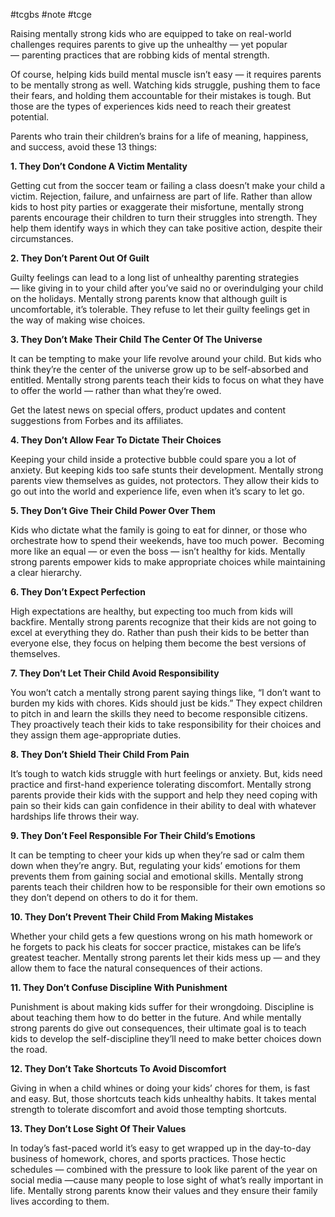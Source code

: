 #tcgbs #note #tcge

Raising mentally strong kids who are equipped to take on real-world challenges requires parents to give up the unhealthy — yet popular — parenting practices that are robbing kids of mental strength.

Of course, helping kids build mental muscle isn’t easy — it requires parents to be mentally strong as well. Watching kids struggle, pushing them to face their fears, and holding them accountable for their mistakes is tough. But those are the types of experiences kids need to reach their greatest potential.

Parents who train their children’s brains for a life of meaning, happiness, and success, avoid these 13 things:

**1\. They Don’t Condone A Victim Mentality**

Getting cut from the soccer team or failing a class doesn’t make your child a victim. Rejection, failure, and unfairness are part of life. Rather than allow kids to host pity parties or exaggerate their misfortune, mentally strong parents encourage their children to turn their struggles into strength. They help them identify ways in which they can take positive action, despite their circumstances.

**2\. They Don’t Parent Out Of Guilt**

Guilty feelings can lead to a long list of unhealthy parenting strategies — like giving in to your child after you’ve said no or overindulging your child on the holidays. Mentally strong parents know that although guilt is uncomfortable, it’s tolerable. They refuse to let their guilty feelings get in the way of making wise choices.

**3\. They Don’t Make Their Child The Center Of The Universe**

It can be tempting to make your life revolve around your child. But kids who think they’re the center of the universe grow up to be self-absorbed and entitled. Mentally strong parents teach their kids to focus on what they have to offer the world — rather than what they’re owed.

Get the latest news on special offers, product updates and content suggestions from Forbes and its affiliates.

**4\. They Don’t Allow Fear To Dictate Their Choices**

Keeping your child inside a protective bubble could spare you a lot of anxiety. But keeping kids too safe stunts their development. Mentally strong parents view themselves as guides, not protectors. They allow their kids to go out into the world and experience life, even when it’s scary to let go.

**5\. They Don’t Give Their Child Power Over Them**

Kids who dictate what the family is going to eat for dinner, or those who orchestrate how to spend their weekends, have too much power.  Becoming more like an equal — or even the boss — isn’t healthy for kids. Mentally strong parents empower kids to make appropriate choices while maintaining a clear hierarchy.

**6\. They Don’t Expect Perfection**

High expectations are healthy, but expecting too much from kids will backfire. Mentally strong parents recognize that their kids are not going to excel at everything they do. Rather than push their kids to be better than everyone else, they focus on helping them become the best versions of themselves.

**7\. They Don’t Let Their Child Avoid Responsibility**

You won’t catch a mentally strong parent saying things like, “I don’t want to burden my kids with chores. Kids should just be kids.” They expect children to pitch in and learn the skills they need to become responsible citizens. They proactively teach their kids to take responsibility for their choices and they assign them age-appropriate duties.

**8\. They Don’t Shield Their Child From Pain**

It’s tough to watch kids struggle with hurt feelings or anxiety. But, kids need practice and first-hand experience tolerating discomfort. Mentally strong parents provide their kids with the support and help they need coping with pain so their kids can gain confidence in their ability to deal with whatever hardships life throws their way.

**9\. They Don’t Feel Responsible For Their Child’s Emotions**

It can be tempting to cheer your kids up when they’re sad or calm them down when they’re angry. But, regulating your kids’ emotions for them prevents them from gaining social and emotional skills. Mentally strong parents teach their children how to be responsible for their own emotions so they don’t depend on others to do it for them.

**10\. They Don’t Prevent Their Child From Making Mistakes**

Whether your child gets a few questions wrong on his math homework or he forgets to pack his cleats for soccer practice, mistakes can be life’s greatest teacher. Mentally strong parents let their kids mess up — and they allow them to face the natural consequences of their actions.

**11\. They Don’t Confuse Discipline With Punishment**

Punishment is about making kids suffer for their wrongdoing. Discipline is about teaching them how to do better in the future. And while mentally strong parents do give out consequences, their ultimate goal is to teach kids to develop the self-discipline they’ll need to make better choices down the road.

**12\. They Don’t Take Shortcuts To Avoid Discomfort**

Giving in when a child whines or doing your kids’ chores for them, is fast and easy. But, those shortcuts teach kids unhealthy habits. It takes mental strength to tolerate discomfort and avoid those tempting shortcuts.

**13\. They Don’t Lose Sight Of Their Values**

In today’s fast-paced world it’s easy to get wrapped up in the day-to-day business of homework, chores, and sports practices. Those hectic schedules — combined with the pressure to look like parent of the year on social media —cause many people to lose sight of what’s really important in life. Mentally strong parents know their values and they ensure their family lives according to them.